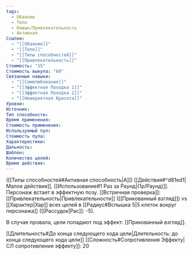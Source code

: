 ```yaml
---
tags:
  - Обаяние
  - Тело
  - Навык/Привлекательность
  - Активная
Ссылки:
  - "[[Обаяние]]"
  - "[[Тело]]"
  - "[[Типы способностей]]"
  - "[[Привлекательность]]"
Стоимость: "15"
Стоимость выкупа: "60"
Связанные навыки:
  - "[[Самолюбование]]"
  - "[[Эффектная Походка 1]]"
  - "[[Эффектная Походка 2]]"
  - "[[Невероятная Красота]]"
Уровни:
Источник:
Тип способности:
Время применения:
Стоимость применения:
Используемый пул:
Стоимость пула:
Характеристики:
Дальность:
Шаблон:
Количество целей:
Время действия:
---
```

([[Типы способностей#Активная способность|А]]) [[Действия#^d81ed1|Малое действие]]. [[Использование#1 Раз за Раунд|(1р/Раунд)]]. Персонаж встает в эффектную позу. [[Встречная проверка]]: [[Привлекательность|Привлекательности]] ([[Прикованный взгляд]]) vs [[Характер|Хар]] всех целей в [[Радиус#Вспышка 5|5 клеток вокруг персонажа]] ([[Рассудок|Рас]]: -5).

В случае провала, цели попадают под эффект: [[Прикованный взгляд]]. 

[[Длительность#До конца следующего хода цели|Длительность: до конца следующего хода цели]] 
[[Сложность#Cопротивления Эффекту|СЛ сопротивления эффекту]]: 20